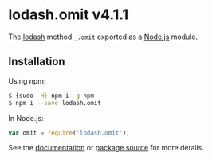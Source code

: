 # lodash.omit v4.1.1

The [lodash](https://lodash.com/) method `_.omit` exported as a [Node.js](https://nodejs.org/) module.

## Installation

Using npm:
```bash
$ {sudo -H} npm i -g npm
$ npm i --save lodash.omit
```

In Node.js:
```js
var omit = require('lodash.omit');
```

See the [documentation](https://lodash.com/docs#omit) or [package source](https://github.com/lodash/lodash/blob/4.1.1-npm-packages/lodash.omit) for more details.
